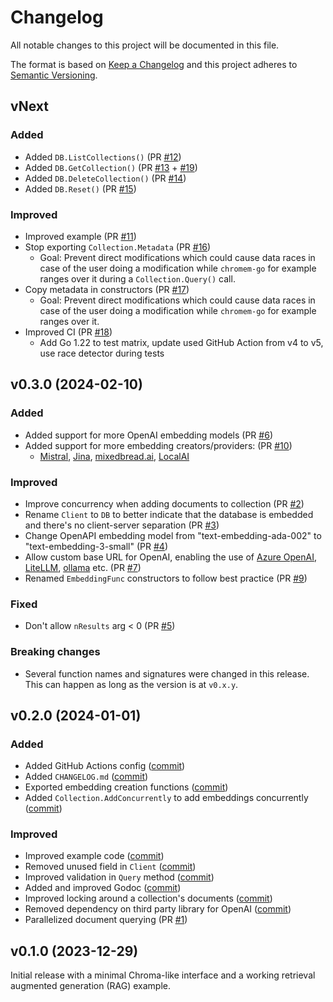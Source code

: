 Changelog
=========

All notable changes to this project will be documented in this file.

The format is based on [Keep a Changelog](https://keepachangelog.com/en/1.1.0/) and this project adheres to [Semantic Versioning](https://semver.org/spec/v2.0.0.html).

vNext
-----

### Added

- Added `DB.ListCollections()` (PR [#12](https://github.com/philippgille/chromem-go/pull/12))
- Added `DB.GetCollection()` (PR [#13](https://github.com/philippgille/chromem-go/pull/13) + [#19](https://github.com/philippgille/chromem-go/pull/19))
- Added `DB.DeleteCollection()` (PR [#14](https://github.com/philippgille/chromem-go/pull/14))
- Added `DB.Reset()` (PR [#15](https://github.com/philippgille/chromem-go/pull/15))

### Improved

- Improved example (PR [#11](https://github.com/philippgille/chromem-go/pull/11))
- Stop exporting `Collection.Metadata` (PR [#16](https://github.com/philippgille/chromem-go/pull/16))
  - Goal: Prevent direct modifications which could cause data races in case of the user doing a modification while `chromem-go` for example ranges over it during a `Collection.Query()` call.
- Copy metadata in constructors (PR [#17](https://github.com/philippgille/chromem-go/pull/17))
  - Goal: Prevent direct modifications which could cause data races in case of the user doing a modification while `chromem-go` for example ranges over it.
- Improved CI (PR [#18](https://github.com/philippgille/chromem-go/pull/18))
  - Add Go 1.22 to test matrix, update used GitHub Action from v4 to v5, use race detector during tests

v0.3.0 (2024-02-10)
-------------------

### Added

- Added support for more OpenAI embedding models (PR [#6](https://github.com/philippgille/chromem-go/pull/6))
- Added support for more embedding creators/providers: (PR [#10](https://github.com/philippgille/chromem-go/pull/10))
  - [Mistral](https://docs.mistral.ai/platform/endpoints/#embedding-models), [Jina](https://jina.ai/embeddings), [mixedbread.ai](https://www.mixedbread.ai/), [LocalAI](https://github.com/mudler/LocalAI)

### Improved

- Improve concurrency when adding documents to collection (PR [#2](https://github.com/philippgille/chromem-go/pull/2))
- Rename `Client` to `DB` to better indicate that the database is embedded and there's no client-server separation (PR [#3](https://github.com/philippgille/chromem-go/pull/3))
- Change OpenAPI embedding model from "text-embedding-ada-002" to "text-embedding-3-small" (PR [#4](https://github.com/philippgille/chromem-go/pull/4))
- Allow custom base URL for OpenAI, enabling the use of [Azure OpenAI](https://azure.microsoft.com/en-us/products/ai-services/openai-service), [LiteLLM](https://github.com/BerriAI/litellm), [ollama](https://github.com/ollama/ollama/blob/main/docs/openai.md) etc. (PR [#7](https://github.com/philippgille/chromem-go/pull/7))
- Renamed `EmbeddingFunc` constructors to follow best practice (PR [#9](https://github.com/philippgille/chromem-go/pull/9))

### Fixed

- Don't allow `nResults` arg < 0 (PR [#5](https://github.com/philippgille/chromem-go/pull/5))

### Breaking changes

- Several function names and signatures were changed in this release. This can happen as long as the version is at `v0.x.y`.

v0.2.0 (2024-01-01)
-------------------

### Added

- Added GitHub Actions config ([commit](https://github.com/philippgille/chromem-go/commits/fae84f2069ec28bbf9f4e30dca569f447d6aee6a))
- Added `CHANGELOG.md` ([commit](https://github.com/philippgille/chromem-go/commits/bb0aa24b95ed19a743b2b5aa60098077bebdea41))
- Exported embedding creation functions ([commit](https://github.com/philippgille/chromem-go/commits/9d8ce4ae88c08bc975a0ed6b180bc01dcb2a390f))
- Added `Collection.AddConcurrently` to add embeddings concurrently ([commit](https://github.com/philippgille/chromem-go/commits/50fe3b743696d0209d2e4c617633ba335870ab7d))

### Improved

- Improved example code ([commit](https://github.com/philippgille/chromem-go/commits/c6437611d2fd48c5458b1932d5df62f90501981f))
- Removed unused field in `Client` ([commit](https://github.com/philippgille/chromem-go/commits/9c8b01ad386008d09675a26b7eca9c9605af5b1c))
- Improved validation in `Query` method ([commit](https://github.com/philippgille/chromem-go/commits/0bd196ee7c36164fad123c7b21766c7444de246d))
- Added and improved Godoc ([commit](https://github.com/philippgille/chromem-go/commits/c3a4db9563efb270af5aee585a7fca54b2ab08dc))
- Improved locking around a collection's documents ([commit](https://github.com/philippgille/chromem-go/commits/cefec66912d2fc96928154a9159ca05bd52c5149))
- Removed dependency on third party library for OpenAI ([commit](https://github.com/philippgille/chromem-go/commits/1a28e1b89808cb223d67808a8e90bb9c36d2d801))
- Parallelized document querying (PR [#1](https://github.com/philippgille/chromem-go/pull/1))

v0.1.0 (2023-12-29)
-------------------

Initial release with a minimal Chroma-like interface and a working retrieval augmented generation (RAG) example.
